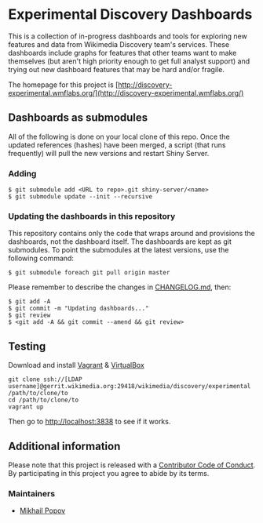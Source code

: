 # Experimental Discovery Dashboards

This is a collection of in-progress dashboards and tools for exploring new features and data from Wikimedia Discovery team's services. These dashboards include graphs for features that other teams want to make themselves (but aren't high priority enough to get full analyst support) and trying out new dashboard features that may be hard and/or fragile.

The homepage for this project is [http://discovery-experimental.wmflabs.org/](http://discovery-experimental.wmflabs.org/)

## Dashboards as submodules

All of the following is done on your local clone of this repo. Once the updated references (hashes) have been merged, a script (that runs frequently) will pull the new versions and restart Shiny Server.

### Adding

```
$ git submodule add <URL to repo>.git shiny-server/<name>
$ git submodule update --init --recursive
```

### Updating the dashboards in this repository

This repository contains only the code that wraps around and
provisions the dashboards, not the dashboard itself. The dashboards
are kept as git submodules. To point the submodules at the latest
versions, use the following command:

```
$ git submodule foreach git pull origin master
```

Please remember to describe the changes in [CHANGELOG.md](CHANGELOG.md), then:

```
$ git add -A
$ git commit -m "Updating dashboards..."
$ git review
$ <git add -A && git commit --amend && git review>
```

## Testing

Download and install [Vagrant](https://www.vagrantup.com/downloads.html) & [VirtualBox](https://www.virtualbox.org/wiki/Downloads)

```
git clone ssh://[LDAP username]@gerrit.wikimedia.org:29418/wikimedia/discovery/experimental /path/to/clone/to
cd /path/to/clone/to
vagrant up
```

Then go to [http://localhost:3838](http://localhost:3838) to see if it works.

## Additional information

Please note that this project is released with a [Contributor Code of Conduct](CONDUCT.md). By participating in this project you agree to abide by its terms.

### Maintainers

- [Mikhail Popov](https://meta.wikimedia.org/wiki/User:MPopov_(WMF))

